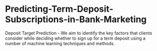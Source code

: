 # Predicting-Term-Deposit-Subscriptions-in-Bank-Marketing
Deposit Target Prediction - We aim to identify the key factors that clients consider while deciding whether to sign up for a term deposit using a number of machine learning techniques and methods.

